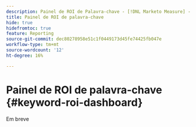 ```yaml
---
description: Painel de ROI de Palavra-chave - [!DNL Marketo Measure] - Produto
title: Painel de ROI de palavra-chave
hide: true
hidefromtoc: true
feature: Reporting
source-git-commit: dec80278958e51c1f0449173d45fe74425fb047e
workflow-type: tm+mt
source-wordcount: '12'
ht-degree: 16%

---
```


# Painel de ROI de palavra-chave {#keyword-roi-dashboard}

Em breve
